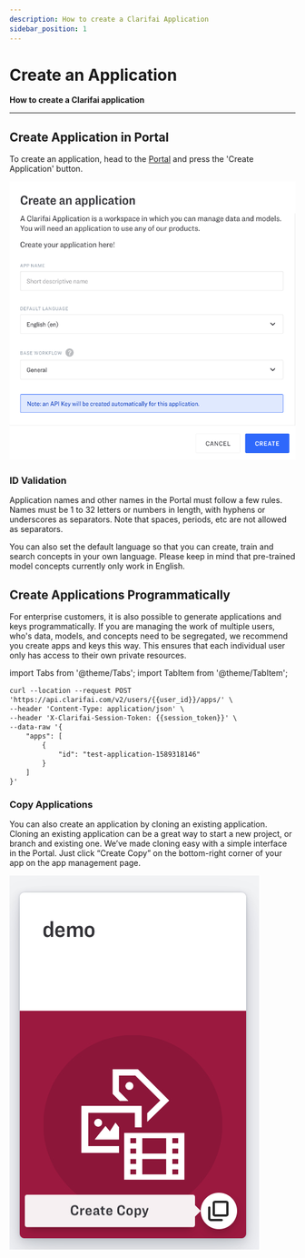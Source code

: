 ```yaml
---
description: How to create a Clarifai Application
sidebar_position: 1
---
```


# Create an Application

**How to create a Clarifai application**
<hr />

## Create Application in Portal

To create an application, head to the [Portal](https://portal.clarifai.com/) and press the 'Create Application' button. 

![Application creation window](/img/create-new-app-new.png)

### ID Validation

Application names and other names in the Portal must follow a few rules. Names must be 1 to 32 letters or numbers in length, with hyphens or underscores as separators. Note that spaces, periods, etc are not allowed as separators. 


You can also set the default language so that you can create, train and search concepts in your own language. Please keep in mind that pre-trained model concepts currently only work in English.


## Create Applications Programmatically

For enterprise customers, it is also possible to generate applications and keys programmatically. If you are managing the work of multiple users, who's data, models, and concepts need to be segregated, we recommend you create apps and keys this way. This ensures that each individual user only has access to their own private resources.

import Tabs from '@theme/Tabs';
import TabItem from '@theme/TabItem';

<Tabs>
<TabItem value="curl" label="cURL">

```text
curl --location --request POST 'https://api.clarifai.com/v2/users/{{user_id}}/apps/' \
--header 'Content-Type: application/json' \
--header 'X-Clarifai-Session-Token: {{session_token}}' \
--data-raw '{
    "apps": [
        {
            "id": "test-application-1589318146"
        }
    ]
}'
```

</TabItem>
</Tabs>

### Copy Applications

You can also create an application by cloning an existing application. Cloning an existing application can be a great way to start a new project, or branch and existing one. We’ve made cloning easy with a simple interface in the Portal. Just click “Create Copy” on the bottom-right corner of your app on the app management page.

![](/img/app_duplication.jpg)

